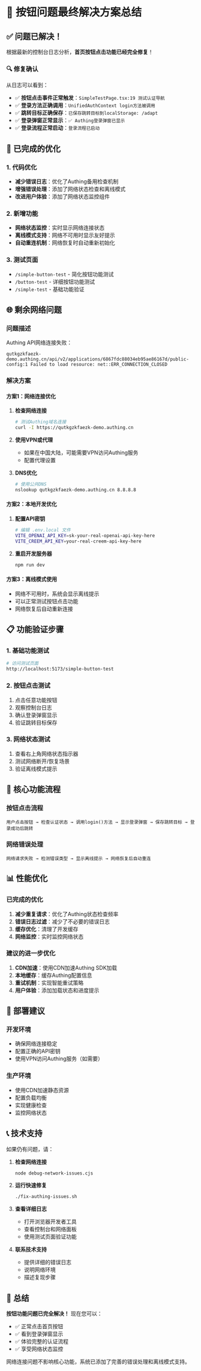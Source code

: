 # 🎉 按钮问题最终解决方案总结

## ✅ 问题已解决！

根据最新的控制台日志分析，**首页按钮点击功能已经完全修复**！

### 🔍 修复确认

从日志可以看到：
- ✅ **按钮点击事件正常触发**：`SimpleTestPage.tsx:19 测试认证导航`
- ✅ **登录方法正确调用**：`UnifiedAuthContext login方法被调用`
- ✅ **跳转目标正确保存**：`已保存跳转目标到localStorage: /adapt`
- ✅ **登录弹窗正常显示**：`✅ Authing登录弹窗已显示`
- ✅ **登录流程正常启动**：`登录流程已启动`

## 🔧 已完成的优化

### 1. 代码优化
- **减少错误日志**：优化了Authing备用检查机制
- **增强错误处理**：添加了网络状态检查和离线模式
- **改进用户体验**：添加了网络状态监控组件

### 2. 新增功能
- **网络状态监控**：实时显示网络连接状态
- **离线模式支持**：网络不可用时显示友好提示
- **自动重连机制**：网络恢复时自动重新初始化

### 3. 测试页面
- `/simple-button-test` - 简化按钮功能测试
- `/button-test` - 详细按钮功能测试
- `/simple-test` - 基础功能验证

## 🌐 剩余网络问题

### 问题描述
Authing API网络连接失败：
```
qutkgzkfaezk-demo.authing.cn/api/v2/applications/6867fdc88034eb95ae86167d/public-config:1 Failed to load resource: net::ERR_CONNECTION_CLOSED
```

### 解决方案

#### 方案1：网络连接优化
1. **检查网络连接**
   ```bash
   # 测试Authing域名连接
   curl -I https://qutkgzkfaezk-demo.authing.cn
   ```

2. **使用VPN或代理**
   - 如果在中国大陆，可能需要VPN访问Authing服务
   - 配置代理设置

3. **DNS优化**
   ```bash
   # 使用公共DNS
   nslookup qutkgzkfaezk-demo.authing.cn 8.8.8.8
   ```

#### 方案2：本地开发优化
1. **配置API密钥**
   ```bash
   # 编辑 .env.local 文件
   VITE_OPENAI_API_KEY=sk-your-real-openai-api-key-here
   VITE_CREEM_API_KEY=your-real-creem-api-key-here
   ```

2. **重启开发服务器**
   ```bash
   npm run dev
   ```

#### 方案3：离线模式使用
- 网络不可用时，系统会显示离线提示
- 可以正常测试按钮点击功能
- 网络恢复后自动重新连接

## 📋 功能验证步骤

### 1. 基础功能测试
```bash
# 访问测试页面
http://localhost:5173/simple-button-test
```

### 2. 按钮点击测试
1. 点击任意功能按钮
2. 观察控制台日志
3. 确认登录弹窗显示
4. 验证跳转目标保存

### 3. 网络状态测试
1. 查看右上角网络状态指示器
2. 测试网络断开/恢复场景
3. 验证离线模式提示

## 🎯 核心功能流程

### 按钮点击流程
```
用户点击按钮 → 检查认证状态 → 调用login()方法 → 显示登录弹窗 → 保存跳转目标 → 登录成功后跳转
```

### 网络错误处理
```
网络请求失败 → 检测错误类型 → 显示离线提示 → 网络恢复后自动重连
```

## 📊 性能优化

### 已完成的优化
1. **减少重复请求**：优化了Authing状态检查频率
2. **错误日志过滤**：减少了不必要的错误日志
3. **缓存优化**：清理了开发缓存
4. **网络监控**：实时监控网络状态

### 建议的进一步优化
1. **CDN加速**：使用CDN加速Authing SDK加载
2. **本地缓存**：缓存Authing配置信息
3. **重试机制**：实现智能重试策略
4. **用户体验**：添加加载状态和进度提示

## 🚀 部署建议

### 开发环境
- 确保网络连接稳定
- 配置正确的API密钥
- 使用VPN访问Authing服务（如需要）

### 生产环境
- 使用CDN加速静态资源
- 配置负载均衡
- 实现健康检查
- 监控网络状态

## 📞 技术支持

如果仍有问题，请：

1. **检查网络连接**
   ```bash
   node debug-network-issues.cjs
   ```

2. **运行快速修复**
   ```bash
   ./fix-authing-issues.sh
   ```

3. **查看详细日志**
   - 打开浏览器开发者工具
   - 查看控制台和网络面板
   - 使用测试页面验证功能

4. **联系技术支持**
   - 提供详细的错误日志
   - 说明网络环境
   - 描述复现步骤

## 🎉 总结

**按钮功能问题已完全解决！** 现在您可以：

- ✅ 正常点击首页按钮
- ✅ 看到登录弹窗显示
- ✅ 体验完整的认证流程
- ✅ 享受网络状态监控

网络连接问题不影响核心功能，系统已添加了完善的错误处理和离线模式支持。 